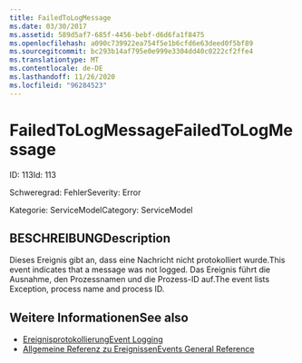 ```yaml
---
title: FailedToLogMessage
ms.date: 03/30/2017
ms.assetid: 589d5af7-685f-4456-bebf-d6d6fa1f8475
ms.openlocfilehash: a090c739922ea754f5e1b6cfd6e63deed0f5bf89
ms.sourcegitcommit: bc293b14af795e0e999e3304dd40c0222cf2ffe4
ms.translationtype: MT
ms.contentlocale: de-DE
ms.lasthandoff: 11/26/2020
ms.locfileid: "96284523"
---
```

# <a name="failedtologmessage"></a><span data-ttu-id="ffaa0-102">FailedToLogMessage</span><span class="sxs-lookup"><span data-stu-id="ffaa0-102">FailedToLogMessage</span></span>

<span data-ttu-id="ffaa0-103">ID: 113</span><span class="sxs-lookup"><span data-stu-id="ffaa0-103">Id: 113</span></span>  
  
 <span data-ttu-id="ffaa0-104">Schweregrad: Fehler</span><span class="sxs-lookup"><span data-stu-id="ffaa0-104">Severity: Error</span></span>  
  
 <span data-ttu-id="ffaa0-105">Kategorie: ServiceModel</span><span class="sxs-lookup"><span data-stu-id="ffaa0-105">Category: ServiceModel</span></span>  
  
## <a name="description"></a><span data-ttu-id="ffaa0-106">BESCHREIBUNG</span><span class="sxs-lookup"><span data-stu-id="ffaa0-106">Description</span></span>  

 <span data-ttu-id="ffaa0-107">Dieses Ereignis gibt an, dass eine Nachricht nicht protokolliert wurde.</span><span class="sxs-lookup"><span data-stu-id="ffaa0-107">This event indicates that a message was not logged.</span></span> <span data-ttu-id="ffaa0-108">Das Ereignis führt die Ausnahme, den Prozessnamen und die Prozess-ID auf.</span><span class="sxs-lookup"><span data-stu-id="ffaa0-108">The event lists Exception, process name and process ID.</span></span>  
  
## <a name="see-also"></a><span data-ttu-id="ffaa0-109">Weitere Informationen</span><span class="sxs-lookup"><span data-stu-id="ffaa0-109">See also</span></span>

- [<span data-ttu-id="ffaa0-110">Ereignisprotokollierung</span><span class="sxs-lookup"><span data-stu-id="ffaa0-110">Event Logging</span></span>](index.md)
- [<span data-ttu-id="ffaa0-111">Allgemeine Referenz zu Ereignissen</span><span class="sxs-lookup"><span data-stu-id="ffaa0-111">Events General Reference</span></span>](events-general-reference.md)
